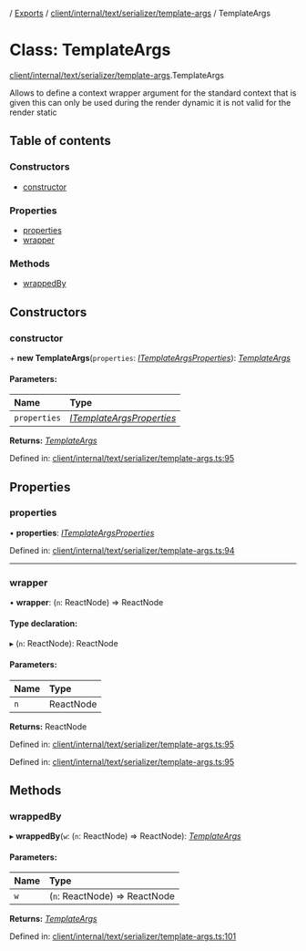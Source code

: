 [](../README.md) / [Exports](../modules.md) / [client/internal/text/serializer/template-args](../modules/client_internal_text_serializer_template_args.md) / TemplateArgs

# Class: TemplateArgs

[client/internal/text/serializer/template-args](../modules/client_internal_text_serializer_template_args.md).TemplateArgs

Allows to define a context wrapper argument for the standard context
that is given this can only be used during the render dynamic
it is not valid for the render static

## Table of contents

### Constructors

- [constructor](client_internal_text_serializer_template_args.templateargs.md#constructor)

### Properties

- [properties](client_internal_text_serializer_template_args.templateargs.md#properties)
- [wrapper](client_internal_text_serializer_template_args.templateargs.md#wrapper)

### Methods

- [wrappedBy](client_internal_text_serializer_template_args.templateargs.md#wrappedby)

## Constructors

### constructor

\+ **new TemplateArgs**(`properties`: [*ITemplateArgsProperties*](../interfaces/client_internal_text_serializer_template_args.itemplateargsproperties.md)): [*TemplateArgs*](client_internal_text_serializer_template_args.templateargs.md)

#### Parameters:

Name | Type |
:------ | :------ |
`properties` | [*ITemplateArgsProperties*](../interfaces/client_internal_text_serializer_template_args.itemplateargsproperties.md) |

**Returns:** [*TemplateArgs*](client_internal_text_serializer_template_args.templateargs.md)

Defined in: [client/internal/text/serializer/template-args.ts:95](https://github.com/onzag/itemize/blob/0569bdf2/client/internal/text/serializer/template-args.ts#L95)

## Properties

### properties

• **properties**: [*ITemplateArgsProperties*](../interfaces/client_internal_text_serializer_template_args.itemplateargsproperties.md)

Defined in: [client/internal/text/serializer/template-args.ts:94](https://github.com/onzag/itemize/blob/0569bdf2/client/internal/text/serializer/template-args.ts#L94)

___

### wrapper

• **wrapper**: (`n`: ReactNode) => ReactNode

#### Type declaration:

▸ (`n`: ReactNode): ReactNode

#### Parameters:

Name | Type |
:------ | :------ |
`n` | ReactNode |

**Returns:** ReactNode

Defined in: [client/internal/text/serializer/template-args.ts:95](https://github.com/onzag/itemize/blob/0569bdf2/client/internal/text/serializer/template-args.ts#L95)

Defined in: [client/internal/text/serializer/template-args.ts:95](https://github.com/onzag/itemize/blob/0569bdf2/client/internal/text/serializer/template-args.ts#L95)

## Methods

### wrappedBy

▸ **wrappedBy**(`w`: (`n`: ReactNode) => ReactNode): [*TemplateArgs*](client_internal_text_serializer_template_args.templateargs.md)

#### Parameters:

Name | Type |
:------ | :------ |
`w` | (`n`: ReactNode) => ReactNode |

**Returns:** [*TemplateArgs*](client_internal_text_serializer_template_args.templateargs.md)

Defined in: [client/internal/text/serializer/template-args.ts:101](https://github.com/onzag/itemize/blob/0569bdf2/client/internal/text/serializer/template-args.ts#L101)
